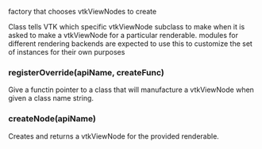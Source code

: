 factory that chooses vtkViewNodes to create

Class tells VTK which specific vtkViewNode subclass to make when it is
asked to make a vtkViewNode for a particular renderable. modules for
different rendering backends are expected to use this to customize the
set of instances for their own purposes

### registerOverride(apiName, createFunc)

Give a functin pointer to a class that will manufacture a
vtkViewNode when given a class name string.

### createNode(apiName)

Creates and returns a vtkViewNode for the provided renderable.
